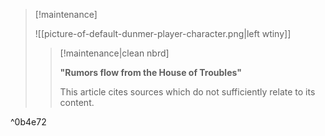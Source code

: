 > [!maintenance] 
> 
> ![[picture-of-default-dunmer-player-character.png|left wtiny]]
> 
> > [!maintenance|clean nbrd]
> > 
> > **"Rumors flow from the House of Troubles"**
> > 
> > This article cites sources which do not sufficiently relate to its content.

^0b4e72
